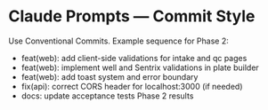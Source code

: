 # Claude Prompts — Commit Style
Use Conventional Commits. Example sequence for Phase 2:

- feat(web): add client-side validations for intake and qc pages
- feat(web): implement well and Sentrix validations in plate builder
- feat(web): add toast system and error boundary
- fix(api): correct CORS header for localhost:3000 (if needed)
- docs: update acceptance tests Phase 2 results
